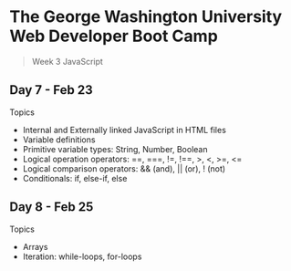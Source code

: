 # **The George Washington University Web Developer Boot Camp**
> Week 3 JavaScript

## **Day 7 - Feb 23**
Topics
- Internal and Externally linked JavaScript in HTML files
- Variable definitions
- Primitive variable types: String, Number, Boolean
- Logical operation operators: ==, ===, !=, !==, >, <, >=, <=
- Logical comparison operators: && (and), || (or), ! (not)
- Conditionals: if, else-if, else

## **Day 8 - Feb 25**
Topics
- Arrays
- Iteration: while-loops, for-loops